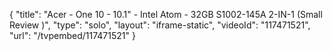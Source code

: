 {
    "title": "Acer - One 10 - 10.1\" - Intel Atom - 32GB  S1002-145A 2-IN-1  (Small Review )",
    "type": "solo",
    "layout": "iframe-static",
    "videoId": "117471521",
    "url": "\/tvpembed\/117471521"
}